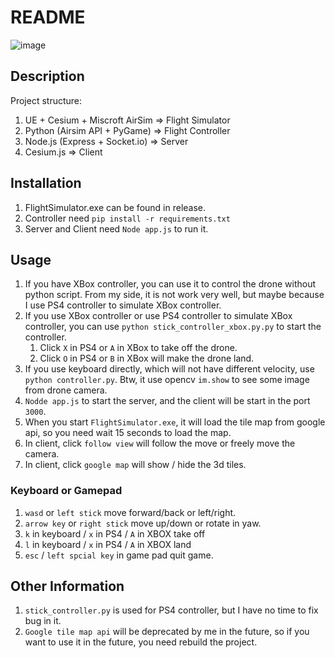 # README

![image](https://github.com/DuGuYifei/DroneSimulatorMonitor/assets/79463006/4b8282fe-b4b7-4989-b789-2bcee75ccb6d)

## Description
Project structure:
1. UE + Cesium + Miscroft AirSim => Flight Simulator
2. Python (Airsim API + PyGame) => Flight Controller
3. Node.js (Express + Socket.io) => Server
4. Cesium.js => Client

## Installation

1. FlightSimulator.exe can be found in release.
2. Controller need `pip install -r requirements.txt`
3. Server and Client need `Node app.js` to run it.

## Usage
1. If you have XBox controller, you can use it to control the drone without python script. From my side, it is not work very well, but maybe because I use PS4 controller to simulate XBox controller.
2. If you use XBox controller or use PS4 controller to simulate XBox controller, you can use `python stick_controller_xbox.py.py` to start the controller.
   1. Click `X` in PS4 or `A` in XBox to take off the drone.
   2. Click `O` in PS4 or `B` in XBox will make the drone land.
3. If you use keyboard directly, which will not have different velocity, use `python controller.py`. Btw, it use opencv `im.show` to see some image from drone camera.
4. `Nodde app.js` to start the server, and the client will be start in the port `3000`.
5. When you start `FlightSimulator.exe`, it will load the tile map from google api, so you need wait 15 seconds to load the map.
6. In client, click `follow view` will follow the move or freely move the camera.
7. In client, click `google map` will show / hide the 3d tiles.

### Keyboard or Gamepad
1. `wasd` or `left stick` move forward/back or left/right.
2. `arrow key` or `right stick` move up/down or rotate in yaw.
3. `k` in keyboard / `x` in PS4 / `A` in XBOX take off
4. `l` in keyboard / `x` in PS4 / `A` in XBOX land
5. `esc` / `left spcial key` in game pad quit game.

## Other Information
1. `stick_controller.py` is used for PS4 controller, but I have no time to fix bug in it.
2. `Google tile map api` will be deprecated by me in the future, so if you want to use it in the future, you need rebuild the project.
